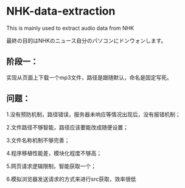 # NHK-data-extraction
This is mainly used to extract audio data from NHK

最終の目的はNHKのニュース自分のパソコンにドンウォンします。


## 阶段一：

实现从页面上下载一个mp3文件，路径是跟随默认，命名是固定写死。

## 问题：

1.没有预防机制，路径错误，服务器未响应等情况出现后，没有报错机制；

2.文件路径不够智能，路径应该要能改成随便设置；

3.文件名称机制不够完善；

4.程序移植性能差，模块化程度不够高；

5.网页请求逻辑限制，智能获取一个；

6.模拟浏览器发送请求的方式来进行src获取，效率很低

